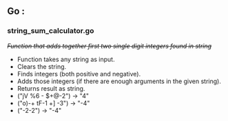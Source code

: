 ## Go : ##

### string_sum_calculator.go ###

~~*Function that adds together first two single digit integers found in string*~~

- Function takes any string as input.
- Clears the string.
- Finds integers (both positive and negative).
- Adds those integers (if there are enough arguments in the given string).
- Returns result as string.
- ("jV %6 - $+@-2") -> "4"
- ("o)-+ tF-1 +] -3") -> "-4"
- ("-2-2") -> "-4"
